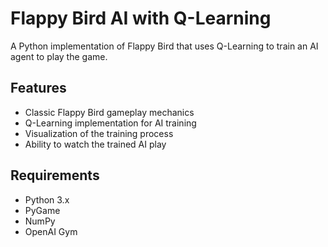 
# Flappy Bird AI with Q-Learning

A Python implementation of Flappy Bird that uses Q-Learning to train an AI agent to play the game.

## Features
- Classic Flappy Bird gameplay mechanics
- Q-Learning implementation for AI training
- Visualization of the training process
- Ability to watch the trained AI play

## Requirements
- Python 3.x
- PyGame
- NumPy
- OpenAI Gym

